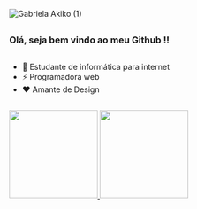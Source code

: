  ![Gabriela Akiko (1)](https://user-images.githubusercontent.com/64495860/163229863-6d80b42f-bb68-4aaa-9126-513b666b8a02.png)
##
 ### Olá, seja bem vindo ao meu Github !!
##

- 🌱 Estudante de informática para internet
- ⚡ Programadora web
- ❤ Amante de Design 

##

<div>
  <a href="https://github.com/gabrielaakiko">
  <img height="160em" src="https://github-readme-stats.vercel.app/api?username=gabrielaakiko&show_icons=&theme=radical&include_all_commits=true&count_private=true"/>
  <img height="160em" src="https://github-readme-stats.vercel.app/api/top-langs/?username=gabrielaakiko&layout=compact&langs_count=7&theme=rose_pine"/>
</div>
  


